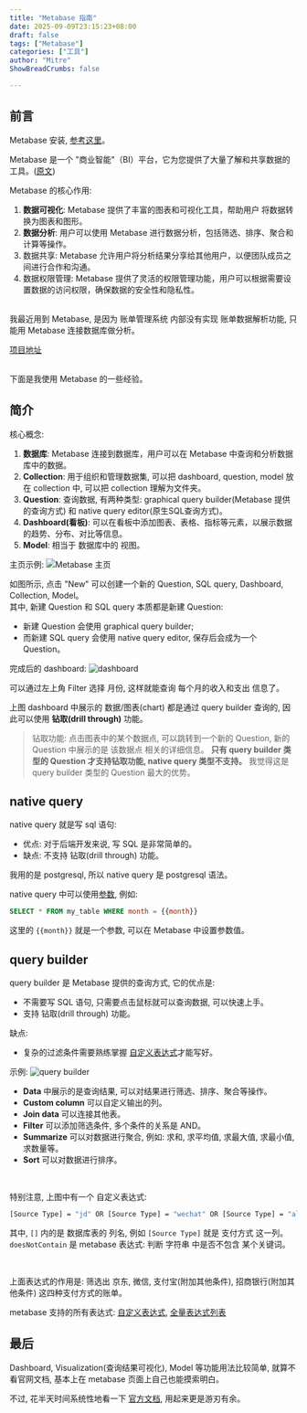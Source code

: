 ```yaml
---
title: "Metabase 指南"
date: 2025-09-09T23:15:23+08:00
draft: false
tags: ["Metabase"]
categories: ["工具"]
author: "Mitre"
ShowBreadCrumbs: false

---
```


## 前言
Metabase 安装, [参考这里](https://www.metabase.com/docs/latest/installation-and-operation/start)。  

Metabase 是一个 "商业智能"（BI）平台，它为您提供了大量了解和共享数据的工具。([原文](https://www.metabase.com/learn/metabase-basics/overview/concepts))  


Metabase 的核心作用:  
1. **数据可视化**: Metabase 提供了丰富的图表和可视化工具，帮助用户 将数据转换为图表和图形。
2. **数据分析**: 用户可以使用 Metabase 进行数据分析，包括筛选、排序、聚合和计算等操作。
3. 数据共享: Metabase 允许用户将分析结果分享给其他用户，以便团队成员之间进行合作和沟通。
4. 数据权限管理: Metabase 提供了灵活的权限管理功能，用户可以根据需要设置数据的访问权限，确保数据的安全性和隐私性。

<br>
我最近用到 Metabase, 是因为 账单管理系统 内部没有实现 账单数据解析功能, 只能用 Metabase 连接数据库做分析。  

[项目地址](https://github.com/mitrecx/my-bill-2)  

<br>
下面是我使用 Metabase 的一些经验。  

## 简介

核心概念:  
1. **数据库**: Metabase 连接到数据库，用户可以在 Metabase 中查询和分析数据库中的数据。
2. **Collection**: 用于组织和管理数据集, 可以把 dashboard, question, model 放在 collection 中, 可以把 collection 理解为文件夹。
3. **Question**: 查询数据, 有两种类型: graphical query builder(Metabase 提供的查询方式) 和 native query editor(原生SQL查询方式)。
4. **Dashboard(看板)**: 可以在看板中添加图表、表格、指标等元素，以展示数据的趋势、分布、对比等信息。
5. **Model**: 相当于 数据库中的 视图。


主页示例: 
![Metabase 主页](/images/2025/P20250909-metabase.png)

如图所示, 点击 "New" 可以创建一个新的 Question, SQL query, Dashboard, Collection, Model。  
其中, 新建 Question 和 SQL query 本质都是新建 Question:  
- 新建 Question 会使用 graphical query builder; 
- 而新建 SQL query 会使用 native query editor, 保存后会成为一个 Question。


完成后的 dashboard:
![dashboard](/images/2025/P20250909-metabase-dashboard.png)

可以通过左上角 Filter 选择 月份, 这样就能查询 每个月的收入和支出 信息了。   


上图 dashboard 中展示的 数据/图表(chart) 都是通过 query builder 查询的, 因此可以使用 **钻取(drill through)** 功能。  

> 钻取功能: 点击图表中的某个数据点, 可以跳转到一个新的 Question, 新的 Question 中展示的是 该数据点 相关的详细信息。
> **只有 query builder 类型的 Question 才支持钻取功能, native query 类型不支持。**  我觉得这是 query builder 类型的 Question 最大的优势。  


## native query
native query 就是写 sql 语句: 
- 优点: 对于后端开发来说, 写 SQL 是非常简单的。
- 缺点: 不支持 钻取(drill through) 功能。

我用的是 postgresql, 所以 native query 是 postgresql 语法。  

native query 中可以使用[参数](https://www.metabase.com/docs/latest/questions/native-editor/sql-parameters), 例如:  
```sql
SELECT * FROM my_table WHERE month = {{month}}
```
这里的 `{{month}}` 就是一个参数, 可以在 Metabase 中设置参数值。




## query builder
query builder 是 Metabase 提供的查询方式, 它的优点是: 
- 不需要写 SQL 语句, 只需要点击鼠标就可以查询数据, 可以快速上手。
- 支持 钻取(drill through) 功能。

缺点:  
- 复杂的过滤条件需要熟练掌握 [自定义表达式](https://www.metabase.com/docs/latest/questions/query-builder/expressions)才能写好。  

示例: 
![query builder](/images/2025/P20250909-metabase-question.png)

- **Data** 中展示的是查询结果, 可以对结果进行筛选、排序、聚合等操作。  
- **Custom column** 可以自定义输出的列。    
- **Join data** 可以连接其他表。   
- **Filter** 可以添加筛选条件, 多个条件的关系是 AND。  
- **Summarize** 可以对数据进行聚合, 例如: 求和, 求平均值, 求最大值, 求最小值, 求数量等。  
- **Sort** 可以对数据进行排序。  

<br>

特别注意, 上图中有一个 自定义表达式:  
```sh
[Source Type] = "jd" OR [Source Type] = "wechat" OR [Source Type] = "alipay" AND [Transaction Desc] != "亲情卡-xxx" OR [Source Type] = "cmb" AND doesNotContain([Transaction Desc], "还款") AND doesNotContain([Transaction Desc], "肯特瑞") AND doesNotContain([Transaction Desc], "xxx") AND doesNotContain([Transaction Desc], "微信转账") AND doesNotContain([Transaction Desc], "京东白条")
``` 
其中, `[]` 内的是 数据库表的 列名, 例如 `[Source Type]` 就是 支付方式 这一列。   
`doesNotContain` 是 metabase 表达式: 判断 字符串 中是否不包含 某个关键词。  

<br>

上面表达式的作用是: 筛选出 京东, 微信, 支付宝(附加其他条件), 招商银行(附加其他条件) 这四种支付方式的账单。 


metabase 支持的所有表达式: [自定义表达式](https://www.metabase.com/docs/latest/questions/query-builder/expressions), [全量表达式列表](https://www.metabase.com/docs/latest/questions/query-builder/expressions-list)  



## 最后
Dashboard, Visualization(查询结果可视化), Model 等功能用法比较简单, 就算不看官网文档, 基本上在 metabase 页面上自己也能摸索明白。  

不过, 花半天时间系统性地看一下 [官方文档](https://www.metabase.com/docs/latest/), 用起来更是游刃有余。  
